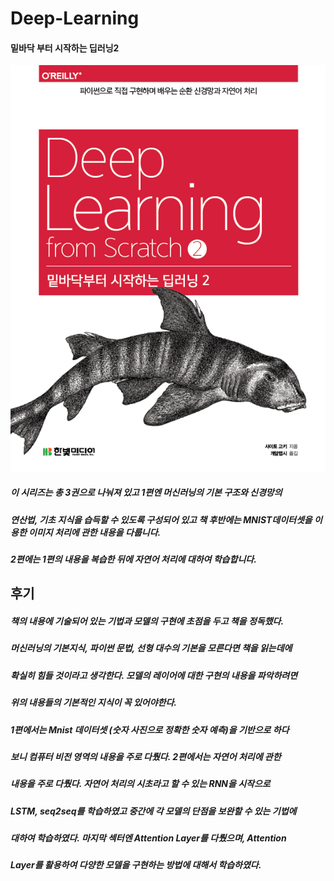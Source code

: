 # Deep-Learning


#### 밑바닥 부터 시작하는 딥러닝2

<img src="예제/cover.png">

##### 이 시리즈는 총 3권으로 나눠져 있고 1편엔 머신러닝의 기본 구조와 신경망의 
##### 연산법, 기초 지식을 습득할 수 있도록 구성되어 있고 책 후반에는 MNIST데이터셋을 이용한 이미지 처리에 관한 내용을 다룹니다.
##### 2편에는 1편의 내용을 복습한 뒤에 자연어 처리에 대하여 학습합니다.




## 후기
##### 책의 내용에 기술되어 있는 기법과 모델의 구현에 초점을 두고 책을 정독했다.
##### 머신러닝의 기본지식, 파이썬 문법, 선형 대수의 기본을 모른다면 책을 읽는데에
##### 확실히 힘들 것이라고 생각한다. 모델의 레이어에 대한 구현의 내용을 파악하려면
##### 위의 내용들의 기본적인 지식이 꼭 있어야한다.

##### 1편에서는 Mnist 데이터셋 (숫자 사진으로 정확한 숫자 예측)을 기반으로 하다
##### 보니 컴퓨터 비전 영역의 내용을 주로 다뤘다. 2편에서는 자연어 처리에 관한 
##### 내용을 주로 다뤘다. 자연어 처리의 시초라고 할 수 있는 RNN을 시작으로 
##### LSTM, seq2seq를 학습하였고 중간에 각 모델의 단점을 보완할 수 있는 기법에 
##### 대하여 학습하였다. 마지막 섹터엔 Attention Layer를 다뤘으며, Attention
##### Layer를 활용하여 다양한 모델을 구현하는 방법에 대해서 학습하였다.


